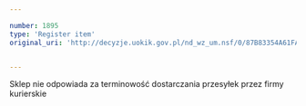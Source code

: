 ```yaml
---

number: 1895
type: 'Register item'
original_uri: 'http://decyzje.uokik.gov.pl/nd_wz_um.nsf/0/87B83354A61FABE6C125770A002C7D4B?OpenDocument'


---
```


Sklep nie odpowiada za terminowość dostarczania przesyłek przez firmy kurierskie
